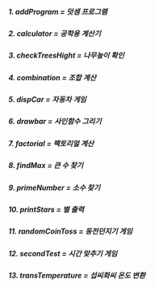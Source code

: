 ##### 1. addProgram = 덧셈 프로그램
##### 2. calculator = 공학용 계산기
##### 3. checkTreesHight = 나무높이 확인
##### 4. combination = 조합 계산
##### 5. dispCar = 자동차 게임
##### 6. drawbar = 사인함수 그리기
##### 7. factorial = 팩토리얼 계산
##### 8. findMax = 큰 수 찾기
##### 9. primeNumber = 소수 찾기
##### 10. printStars = 별 출력
##### 11. randomCoinToss = 동전던지기 게임
##### 12. secondTest = 시간 맞추기 게임
##### 13. transTemperature = 섭씨화씨 온도 변환
